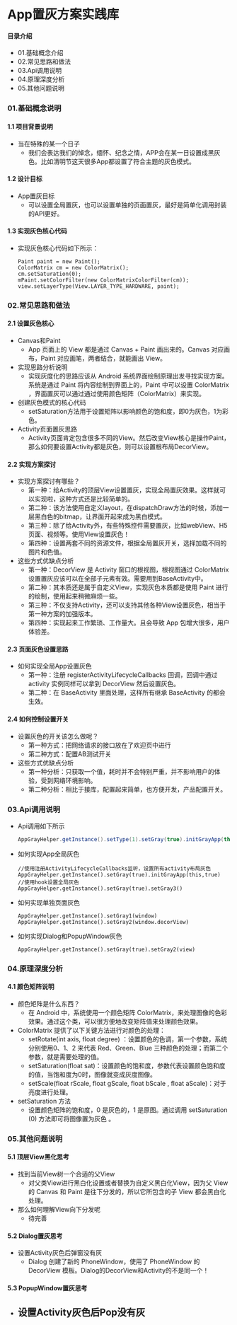 # App置灰方案实践库
#### 目录介绍
- 01.基础概念介绍
- 02.常见思路和做法
- 03.Api调用说明
- 04.原理深度分析
- 05.其他问题说明



### 01.基础概念说明
#### 1.1 项目背景说明
- 当在特殊的某一个日子
    - 我们会表达我们的悼念，缅怀、纪念之情，APP会在某一日设置成黑灰色。比如清明节这天很多App都设置了符合主题的灰色模式。


#### 1.2 设计目标
- App置灰目标
    - 可以设置全局置灰，也可以设置单独的页面置灰，最好是简单化调用封装的API更好。


#### 1.3 实现灰色核心代码
- 实现灰色核心代码如下所示：
    ```
    Paint paint = new Paint();
    ColorMatrix cm = new ColorMatrix();
    cm.setSaturation(0);
    mPaint.setColorFilter(new ColorMatrixColorFilter(cm));
    view.setLayerType(View.LAYER_TYPE_HARDWARE, paint);
    ```


### 02.常见思路和做法
#### 2.1 设置灰色核心
- Canvas和Paint
    - App 页面上的 View 都是通过 Canvas + Paint 画出来的。Canvas 对应画布，Paint 对应画笔，两者结合，就能画出 View。
- 实现思路分析说明
    - 实现灰度化的思路应该从 Android 系统界面绘制原理出发寻找实现方案。系统是通过 Paint 将内容绘制到界面上的，Paint 中可以设置 ColorMatrix ，界面置灰可以通过通过使用颜色矩阵（ColorMatrix）来实现。
- 创建灰色模式的核心代码
    - setSaturation方法用于设置矩阵以影响颜色的饱和度，即0为灰色，1为彩色。
- Activity页面置灰思路
    - Activity页面肯定包含很多不同的View。然后改变View核心是操作Paint，那么如何要设置Activity都是灰色，则可以设置根布局DecorView。


#### 2.2 实现方案探讨
- 实现方案探讨有哪些？
    - 第一种：给Activity的顶层View设置置灰，实现全局置灰效果。这样就可以实现啦，这种方式还是比较简单的。
    - 第二种：该方法使用自定义layout，在dispatchDraw方法的时候，添加一层黑白色的bitmap，让界面开起来成为黑白模式。
    - 第三种：除了给Activity外，有些特殊控件需要置灰，比如webView、H5页面、视频等。使用View设置灰色！
    - 第四种：设置两套不同的资源文件，根据全局置灰开关，选择加载不同的图片和色值。
- 这些方式优缺点分析
    - 第一种：DecorView 是 Activity 窗口的根视图，根视图通过 ColorMatrix 设置置灰应该可以在全部子元素有效。需要用到BaseActivity中。
    - 第二种：其本质还是属于自定义View，实现灰色本质都是使用 Paint 进行的绘制，使用起来稍微麻烦一些。
    - 第三种：不仅支持Activity，还可以支持其他各种View设置灰色，相当于第一种方案的加强版本。
    - 第四种：实现起来工作繁琐、工作量大。且会导致 App 包增大很多，用户体验差。


#### 2.3 页面灰色设置思路
- 如何实现全局App设置灰色
    - 第一种：注册 registerActivityLifecycleCallbacks 回调，回调中通过 activity 实例同样可以拿到 DecorView 然后设置灰色。
    - 第二种：在 BaseActivity 里面处理，这样所有继承 BaseActivity 的都会生效。


#### 2.4 如何控制设置开关
- 设置灰色的开关该怎么做呢？
    - 第一种方式：把网络请求的接口放在了欢迎页中进行
    - 第二种方式：配置AB测试开关
- 这些方式优缺点分析
    - 第一种分析：只获取一个值，耗时并不会特别严重，并不影响用户的体验，受到网络环境影响。
    - 第二种分析：相比于接库，配置起来简单，也方便开发，产品配置开关。


### 03.Api调用说明
- Api调用如下所示
    ``` java
    AppGrayHelper.getInstance().setType(1).setGray(true).initGrayApp(this,true);
    ```
- 如何实现App全局灰色
    ```
    //使用注册ActivityLifecycleCallbacks监听，设置所有activity布局灰色
    AppGrayHelper.getInstance().setGray(true).initGrayApp(this,true)
    //使用hook设置全局灰色
    AppGrayHelper.getInstance().setGray(true).setGray3()
    ```
- 如何实现单独页面灰色
    ```
    AppGrayHelper.getInstance().setGray1(window)
    AppGrayHelper.getInstance().setGray2(window.decorView)
    ```
- 如何实现Dialog和PopupWindow灰色
    ```
    AppGrayHelper.getInstance().setGray(true).setGray2(view)
    ```



### 04.原理深度分析
#### 4.1 颜色矩阵说明
- 颜色矩阵是什么东西？
    - 在 Android 中，系统使用一个颜色矩阵 ColorMatrix，来处理图像的色彩效果。通过这个类，可以很方便地改变矩阵值来处理颜色效果。
- ColorMatrix 提供了以下关键方法进行对颜色的处理：
    - setRotate(int axis, float degree) ：设置颜色的色调，第一个参数，系统分别使用0、1、2 来代表 Red、Green、Blue 三种颜色的处理；而第二个参数，就是需要处理的值。
    - setSaturation(float sat)：设置颜色的饱和度，参数代表设置颜色饱和度的值，当饱和度为0时，图像就变成灰度图像。
    - setScale(float rScale, float gScale, float bScale , float aScale)：对于亮度进行处理。
- setSaturation 方法
    - 设置颜色矩阵的饱和度，0 是灰色的，1 是原图。通过调用 setSaturation (0) 方法即可将图像置为灰色 。





### 05.其他问题说明
#### 5.1 顶层View黑化思考
- 找到当前View树一个合适的父View
    - 对父类View进行黑白化设置或者替换为自定义黑白化View，因为父 View 的 Canvas 和 Paint 是往下分发的，所以它所包含的子 View 都会黑白化处理。
- 那么如何理解View向下分发呢
    - 待完善


#### 5.2 Dialog置灰思考
- 设置Activity灰色后弹窗没有灰
    - Dialog 创建了新的 PhoneWindow，使用了 PhoneWindow 的 DecorView 模板。Dialog的DecorView和Activity的不是同一个！


#### 5.3 PopupWindow置灰思考
- 设置Activity灰色后Pop没有灰
    - 




